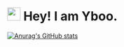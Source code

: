 <h1><img src="https://emojis.slackmojis.com/emojis/images/1531849430/4246/blob-sunglasses.gif?1531849430" width="30"/> Hey! I am Yboo.</h1>

[![Anurag's GitHub stats](https://github-readme-stats.vercel.app/api?username=TunnelHunter)](https://github.com/anuraghazra/github-readme-stats)
